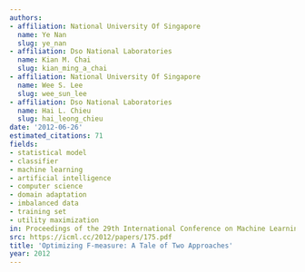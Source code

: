 ```yaml
---
authors:
- affiliation: National University Of Singapore
  name: Ye Nan
  slug: ye_nan
- affiliation: Dso National Laboratories
  name: Kian M. Chai
  slug: kian_ming_a_chai
- affiliation: National University Of Singapore
  name: Wee S. Lee
  slug: wee_sun_lee
- affiliation: Dso National Laboratories
  name: Hai L. Chieu
  slug: hai_leong_chieu
date: '2012-06-26'
estimated_citations: 71
fields:
- statistical model
- classifier
- machine learning
- artificial intelligence
- computer science
- domain adaptation
- imbalanced data
- training set
- utility maximization
in: Proceedings of the 29th International Conference on Machine Learning
src: https://icml.cc/2012/papers/175.pdf
title: 'Optimizing F-measure: A Tale of Two Approaches'
year: 2012
---
```

